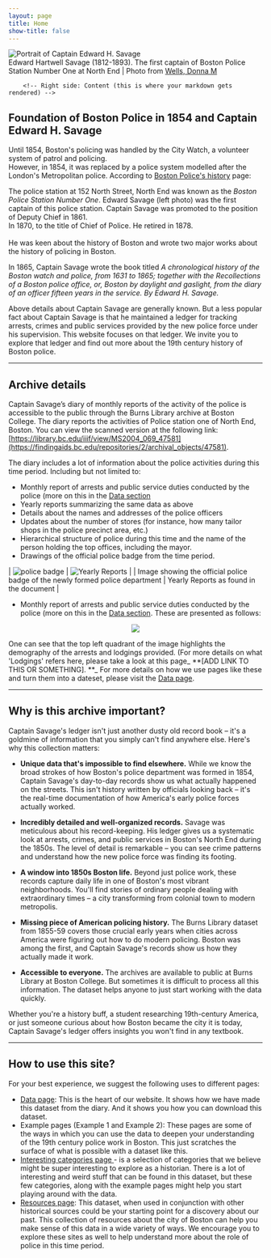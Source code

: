 ```yaml
---
layout: page
title: Home
show-title: false
---
```

<div class="person-container">
        <!-- Left side: Photo and caption -->
        <div class="person-photo-section">
            <img src="{{ site.baseurl }}/assets/img/Edward_Savage.png"
                 alt="Portrait of Captain Edward H. Savage" 
                 class="person-photo">
            <div class="photo-caption">
                Edward Hartwell Savage (1812-1893). The first captain of Boston Police Station Number One at North End | Photo from <a href="https://archive.org/details/bostonpolicedepa0000well/page/12/mode/2up">Wells, Donna M</a>
            </div>
        </div>

        <!-- Right side: Content (this is where your markdown gets rendered) -->
<div class="person-content">
            <h2>Foundation of Boston Police in 1854 and Captain Edward H. Savage</h2>
            
<p>Until 1854, Boston's policing was handled by the City Watch, a volunteer system of patrol and policing.<br>However, in 1854, it was replaced by a police system modelled after the London's Metropolitan police. According to <a href="https://police.boston.gov/history/">Boston Police's history</a> page:</p>
            
<p>The police station at 152 North Street, North End was known as the <em>Boston Police Station Number One</em>. Edward Savage (left photo) was the first captain of this police station. Captain Savage was promoted to the position of Deputy Chief in 1861.<br>In 1870, to the title of Chief of Police. He retired in 1878.<br><br>He was keen about the history of Boston and wrote two major works about the history of policing in Boston.</p>
</div>
</div>

<p>In 1865, Captain Savage wrote the book titled <em>A chronological history of the Boston watch and police, from 1631 to 1865; together with the Recollections of a Boston police office, or, Boston by daylight and gaslight, from the diary of an officer fifteen years in the service. By Edward H. Savage.</em></p>
            
<p> Above details about Captain Savage are generally known. But a less popular fact about Captain Savage is that he maintained a ledger for tracking arrests, crimes and public services provided by the new police force under his supervision. This website focuses on that ledger. We invite you to explore that ledger and find out more about the 19th century history of Boston police.</p>

---

## Archive details
Captain Savage’s diary of monthly reports of the activity of the police is accessible to the public through the Burns Library archive at Boston College. The diary reports the activities of Police station one of North End, Boston. You can view the scanned version at the following link: [https://library.bc.edu/iiif/view/MS2004_069_47581](https://findingaids.bc.edu/repositories/2/archival_objects/47581).  

The diary includes a lot of information about the police activities during this time period. Including but not limited to: 
- Monthly report of arrests and public service duties conducted by the police (more on this in the [Data section](/policedata/data)
- Yearly reports summarizing the same data as above
- Details about the names and addresses of the police officers
- Updates about the number of stores (for instance, how many tailor shops in the police precinct area, etc.)
- Hierarchical structure of police during this time and the name of the person holding the top offices, including the mayor. 
- Drawings of the official police badge from the time period.

| ![police badge](assets/img/badge.jpg) | ![Yearly Reports](assets/img/yearly_reports.jpg) |
| Image showing the official police badge of the newly formed police department | Yearly Reports as found in the document |

- Monthly report of arrests and public service duties conducted by the police (more on this in the [Data section](/policedata/data). These are presented as follows:
<p align="center">
    <img src="assets/img/monthly_example.jpg" />
</p>

One can see that the top left quadrant of the image highlights the demography of the arrests and lodgings provided. (For more details on what 'Lodgings' refers here, please take a look at this page_ **[ADD LINK TO THIS OR SOMETHING]. **_ For more details on how we use pages like these and turn them into a dateset, please visit the [Data page](policedata/data).

---

## Why is this archive important?

Captain Savage's ledger isn't just another dusty old record book – it's a goldmine of information that you simply can't find anywhere else. Here's why this collection matters:

* **Unique data that's impossible to find elsewhere.** While we know the broad strokes of how Boston's police department was formed in 1854, Captain Savage's day-to-day records show us what actually happened on the streets. This isn't history written by officials looking back – it's the real-time documentation of how America's early police forces actually worked.

* **Incredibly detailed and well-organized records.** Savage was meticulous about his record-keeping. His ledger gives us a systematic look at arrests, crimes, and public services in Boston's North End during the 1850s. The level of detail is remarkable – you can see crime patterns and understand how the new police force was finding its footing.

* **A window into 1850s Boston life.** Beyond just police work, these records capture daily life in one of Boston's most vibrant neighborhoods. You'll find stories of ordinary people dealing with extraordinary times – a city transforming from colonial town to modern metropolis.

* **Missing piece of American policing history.** The Burns Library dataset from 1855-59 covers those crucial early years when cities across America were figuring out how to do modern policing. Boston was among the first, and Captain Savage's records show us how they actually made it work.

* **Accessible to everyone.** The archives are available to public at Burns Library at Boston College. But sometimes it is difficult to process all this information. The dataset helps anyone to just start working with the data quickly. 

Whether you're a history buff, a student researching 19th-century America, or just someone curious about how Boston became the city it is today, Captain Savage's ledger offers insights you won't find in any textbook.

---

## How to use this site?

For your best experience, we suggest the following uses to different pages:
- [Data page](/policedata/data): This is the heart of our website. It shows how we have made this dataset from the diary. And it shows you how you can download this dataset. 
- Example pages (Example 1 and Example 2): These pages are some of the ways in which you can use the data to deepen your understanding of the 19th century police work in Boston. This just scratches the surface of what is possible with a dataset like this.   
- [Interesting categories page ](/policedata/interesting_categories)- is a selection of categories that we believe might be super interesting to explore as a historian. There is a lot of interesting and weird stuff that can be found in this dataset, but these few categories, along with the example pages might help you start playing around with the data.   
- [Resources page](/policedata/resources): This dataset, when used in conjunction with other historical sources could be your starting point for a discovery about our past. This collection of resources about the city of Boston can help you make sense of this data in a wide variety of ways. We encourage you to explore these sites as well to help understand more about the role of police in this time period.
